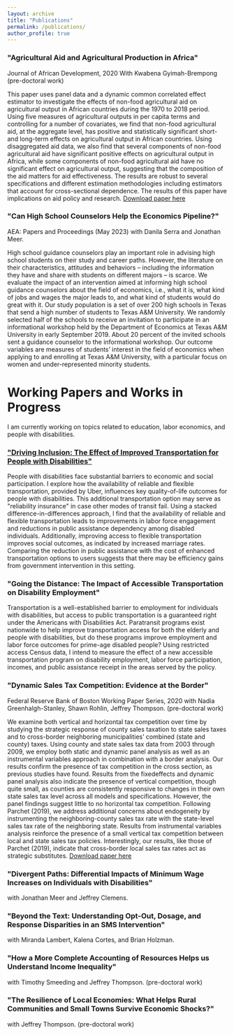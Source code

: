 ```yaml
---
layout: archive
title: "Publications"
permalink: /publications/
author_profile: true
---
```

### "Agricultural Aid and Agricultural Production in Africa"
Journal of African Development, 2020 With Kwabena Gyimah-Brempong (pre-doctoral work)

This paper uses panel data and a dynamic common correlated effect estimator to investigate the effects of non-food agricultural aid on agricultural output in African countries during the 1970 to 2018 period. Using five measures of agricultural outputs in per capita terms and controlling for a number of covariates, we find that non-food agricultural aid, at the aggregate level, has positive and statistically significant short- and long-term effects on agricultural output in African countries. Using disaggregated aid data, we also find that several components of non-food agricultural aid have significant positive effects on agricultural output in Africa, while some components of non-food agricultural aid have no significant effect on agricultural output, suggesting that the composition of the aid matters for aid effectiveness. The results are robust to several specifications and different estimation methodologies including estimators that account for cross-sectional dependence. The results of this paper have implications on aid policy and research. [Download paper here](http://melissa-gentry.github.io/files/jafrideve_21.pdf)


### "Can High School Counselors Help the Economics Pipeline?" 
AEA: Papers and Proceedings (May 2023) with Danila Serra and Jonathan Meer. 

High school guidance counselors play an important role in advising high school students on their study and career paths. However, the literature on their characteristics, attitudes and behaviors – including the information they have and share with students on different majors – is scarce. We evaluate the impact of an intervention aimed at informing high school guidance counselors about the field of economics, i.e., what it is, what kind of jobs and wages the major leads to, and what kind of students would do great with it. Our study population is a set of over 200 high schools in Texas that send a high number of students to Texas A&M University. We randomly selected half of the schools to receive an invitation to participate in an informational workshop held by the Department of Economics at Texas A&M University in early September 2019. About 20 percent of the invited schools sent a guidance counselor to the informational workshop. Our outcome variables are measures of students’ interest in the field of economics when applying to and enrolling at Texas A&M University, with a particular focus on women and under-represented minority students.

# Working Papers and Works in Progress

I am currently working on topics related to education, labor economics, and people with disabilities.

### ["Driving Inclusion: The Effect of Improved Transportation for People with Disabilities"](http://melissa-gentry.github.io/files/Uber_and_Disability_123024.pdf)
People with disabilities face substantial barriers to economic and social participation. I explore how the availability of reliable and flexible transportation, provided by Uber, influences key quality-of-life outcomes for people with disabilities. This additional transportation option may serve as "reliability insurance" in case other modes of transit fail. Using a stacked difference-in-differences approach, I find that the availability of reliable and flexible transportation leads to improvements in labor force engagement and reductions in public assistance dependency among disabled individuals. Additionally, improving access to flexible transportation improves social outcomes, as indicated by increased marriage rates. Comparing the reduction in public assistance with the cost of enhanced transportation options to users suggests that there may be efficiency gains from government intervention in this setting. 

### "Going the Distance: The Impact of Accessible Transportation on Disability Employment"
Transportation is a well-established barrier to employment for individuals with disabilities, but access to public transportation is a guaranteed right under the Americans with Disabilities Act. Paratransit programs exist nationwide to help improve transportation access for both the elderly and people with disabilities, but do these programs improve employment and labor force outcomes for prime-age disabled people? Using restricted access Census data, I intend to measure the effect of a new accessible transportation program on disability employment, labor force participation, incomes, and public assistance receipt in the areas served by the policy. 

### "Dynamic Sales Tax Competition: Evidence at the Border"
Federal Reserve Bank of Boston Working Paper Series, 2020 with Nadia Greenhalgh-Stanley, Shawn Rohlin, Jeffrey Thompson. (pre-doctoral work)

We examine both vertical and horizontal tax competition over time by studying the strategic response of county sales taxation to state sales taxes and to cross-border neighboring municipalities’ combined (state and county) taxes. Using county and state sales tax data from 2003 through 2009, we employ both static and dynamic panel analysis as well as an instrumental variables approach in combination with a border analysis. Our results confirm the presence of tax competition in the cross section, as previous studies have found. Results from the fixedeffects and dynamic panel analysis also indicate the presence of vertical competition, though quite small, as counties are consistently responsive to changes in their own state sales tax level across all models and specifications. However, the panel findings suggest little to no horizontal tax competition. Following Parchet (2019), we address additional concerns about endogeneity by instrumenting the neighboring-county sales tax rate with the state-level sales tax rate of the neighboring state. Results from instrumental variables analysis reinforce the presence of a small vertical tax competition between local and state sales tax policies. Interestingly, our results, like those of Parchet (2019), indicate that cross-border local sales tax rates act as strategic substitutes. [Download paper here](http://melissa-gentry.github.io/files/SalesTaxCompetition.pdf)

### "Divergent Paths: Differential Impacts of Minimum Wage Increases on Individuals with Disabilities" 
with Jonathan Meer and Jeffrey Clemens.

### "Beyond the Text: Understanding Opt-Out, Dosage, and Response Disparities in an SMS Intervention"
with Miranda Lambert, Kalena Cortes, and Brian Holzman.

### "How a More Complete Accounting of Resources Helps us Understand Income Inequality" 
with Timothy Smeeding and Jeffrey Thompson. (pre-doctoral work)

### "The Resilience of Local Economies: What Helps Rural Communities and Small Towns Survive Economic Shocks?" 
with Jeffrey Thompson. (pre-doctoral work)
